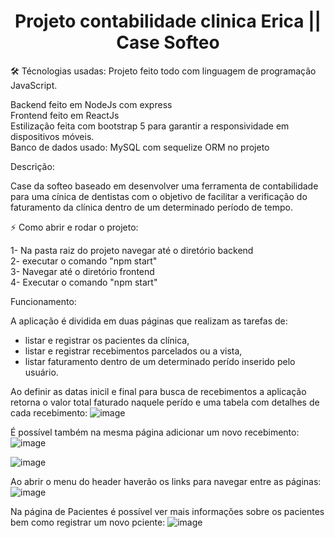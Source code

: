 <h1 align="center"> Projeto contabilidade clinica Erica || Case Softeo </h1>

🛠️ Técnologias usadas:
 Projeto feito todo com linguagem de programação JavaScript.
 <br />
 
 Backend feito em NodeJs com express<br />
 Frontend feito em ReactJs<br />
 Estilização feita com bootstrap 5 para garantir a responsividade em dispositivos móveis.<br />
 Banco de dados usado: MySQL com sequelize ORM no projeto

Descrição:

Case da softeo baseado em desenvolver uma ferramenta de contabilidade para uma cínica de dentistas com o objetivo de facilitar a verificação do faturamento da clínica dentro de um determinado período de tempo.

:zap: Como abrir e rodar o projeto:

1- Na pasta raiz do projeto navegar até o diretório backend<br/>
2- executar o comando "npm start" <br/>
3- Navegar até o diretório frontend <br/>
4- Executar o comando "npm start" <br/>

Funcionamento:

A aplicação é dividida em duas páginas que realizam as tarefas de:
- listar e registrar os pacientes da clínica, <br />
- listar e registrar recebimentos parcelados ou a vista, <br />
- listar faturamento dentro de um determinado perído inserido pelo usuário. <br />

Ao definir as datas inicil e final para busca de recebimentos a aplicação retorna o valor total faturado naquele perído e uma tabela com detalhes de cada recebimento:
![image](https://user-images.githubusercontent.com/81989436/189764126-1aa78b0e-9056-4f40-b99e-04ece67dd01f.png)

É possível também na mesma página adicionar um novo recebimento:
![image](https://user-images.githubusercontent.com/81989436/189764418-71ac4e75-25b7-4197-91ab-7e71b3d019be.png)

![image](https://user-images.githubusercontent.com/81989436/189764560-5180e3ce-9bb5-40c7-8a3b-67ae0d35cf96.png)

Ao abrir o menu do header haverão os links para navegar entre as páginas:
![image](https://user-images.githubusercontent.com/81989436/189764856-ad2dcb12-53da-4a50-80e7-584c2c92e86d.png)

Na página de Pacientes é possível ver mais informações sobre os pacientes bem como registrar um novo pciente:
![image](https://user-images.githubusercontent.com/81989436/189765990-bcaf927d-5a93-431b-a353-8701d0f05770.png)
